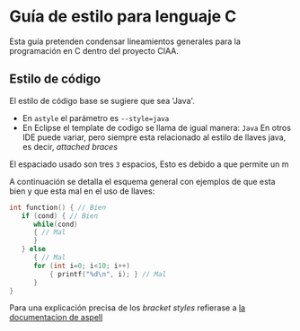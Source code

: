 # Guía de estilo para lenguaje C
Esta guía pretenden condensar lineamientos generales para la programación en C dentro del proyecto CIAA.
## Estilo de código
El estilo de código base se sugiere que sea 'Java'.
 - En `astyle` el parámetro es `--style=java`
 - En Eclipse el template de codigo se llama de igual manera: `Java`
En otros IDE puede variar, pero siempre esta relacionado al estilo de llaves java, es decir, *attached braces*

El espaciado usado son tres `3` espacios, Esto es debido a que permite un m

A continuación se detalla el esquema general con ejemplos de que esta bien y que esta mal en el uso de llaves:
```cpp
int function() { // Bien
   if (cond) { // Bien
      while(cond)
      { // Mal
      }
   } else
      { // Mal
      for (int i=0; i<10; i++)
          { printf("%d\n", i); } // Mal
      }
}
```
Para una explicación precisa de los *bracket styles* refierase a [la documentacion de aspell](http://astyle.sourceforge.net/astyle.html#_Brace_Style_Options)


<!--stackedit_data:
eyJoaXN0b3J5IjpbNTQ0Nzk4NDE4XX0=
-->